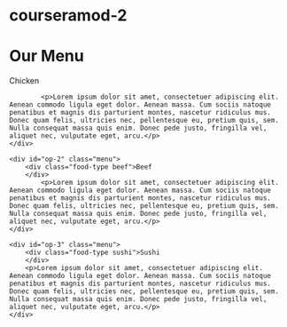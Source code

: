 # courseramod-2
<!DOCTYPE html>
<html lang="en">
<head>
    <meta charset="utf-8">
    <title>Assignment Solution for Module 2</title>
    <link href="https://fonts.googleapis.com/css?family=Raleway|Roboto|Sansita" rel="stylesheet">
    <link rel="stylesheet" type="text/css" href="stylesheet.css">
</head>

<body>
<h1>Our Menu</h1>

<div id="container">
<!-- Chicken Container -->
    <div id="op-1" class="menu">
        <div class="food-type chicken">Chicken
        </div>

            <p>Lorem ipsum dolor sit amet, consectetuer adipiscing elit. Aenean commodo ligula eget dolor. Aenean massa. Cum sociis natoque penatibus et magnis dis parturient montes, nascetur ridiculus mus. Donec quam felis, ultricies nec, pellentesque eu, pretium quis, sem. Nulla consequat massa quis enim. Donec pede justo, fringilla vel, aliquet nec, vulputate eget, arcu.</p>
    </div>

<!-- Beef Container -->
    <div id="op-2" class="menu">
        <div class="food-type beef">Beef
        </div>
            <p>Lorem ipsum dolor sit amet, consectetuer adipiscing elit. Aenean commodo ligula eget dolor. Aenean massa. Cum sociis natoque penatibus et magnis dis parturient montes, nascetur ridiculus mus. Donec quam felis, ultricies nec, pellentesque eu, pretium quis, sem. Nulla consequat massa quis enim. Donec pede justo, fringilla vel, aliquet nec, vulputate eget, arcu.</p>
    </div>


<!-- Sushi Container -->
    <div id="op-3" class="menu">
        <div class="food-type sushi">Sushi
        </div>
        <p>Lorem ipsum dolor sit amet, consectetuer adipiscing elit. Aenean commodo ligula eget dolor. Aenean massa. Cum sociis natoque penatibus et magnis dis parturient montes, nascetur ridiculus mus. Donec quam felis, ultricies nec, pellentesque eu, pretium quis, sem. Nulla consequat massa quis enim. Donec pede justo, fringilla vel, aliquet nec, vulputate eget, arcu.</p>
    </div>

</div>
</body>
</html>

